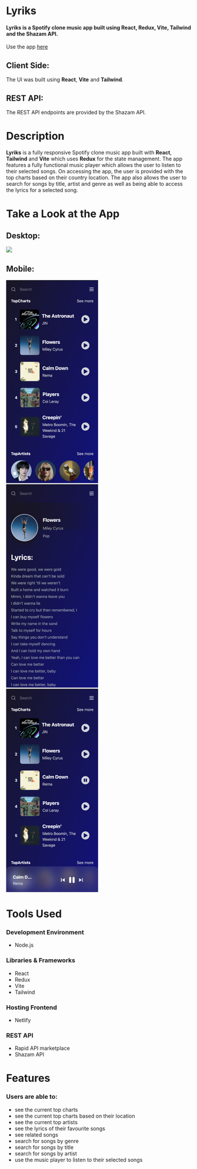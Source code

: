 # Lyriks 

#### Lyriks is a Spotify clone music app built using React, Redux, Vite, Tailwind and the Shazam API.

Use the app [here](https://lyriks-shazam-app.netlify.app/)

## Client Side:
The UI was built using **React**, **Vite** and **Tailwind**.

## REST API:
The REST API endpoints are provided by the Shazam API.

# Description
**Lyriks** is a fully responsive Spotify clone music app built with **React**, **Tailwind** and **Vite** which uses **Redux** for the state management. The app features a fully functional music player which allows the user to listen to their selected songs. On accessing the app, the user is provided with the top charts based on their country location. The app also allows the user to search for songs by title, artist and genre as well as being able to access the lyrics for a selected song. 

 
# Take a Look at the App

## Desktop:

<kbd>
<img src="readme-images/lyriks-desktop.png" />
</kbd>

## Mobile:

<kbd>
<img src="readme-images/lyriks_mobile.png" width="250"/>
</kbd>

<kbd>
<img src="readme-images/lyriks_lyrics.png" width="250"/>
</kbd>

<kbd>
<img src="readme-images/lyriks_player.png" width="250"/>
</kbd>

# Tools Used

### Development Environment
* Node.js

### Libraries & Frameworks
* React 
* Redux
* Vite
* Tailwind 

### Hosting Frontend
* Netlify

### REST API
* Rapid API marketplace
* Shazam API

# Features

### Users are able to:

* see the current top charts 
* see the current top charts based on their location
* see the current top artists
* see the lyrics of their favourite songs
* see related songs
* search for songs by genre
* search for songs by title
* search for songs by artist
* use the music player to listen to their selected songs

</body>
